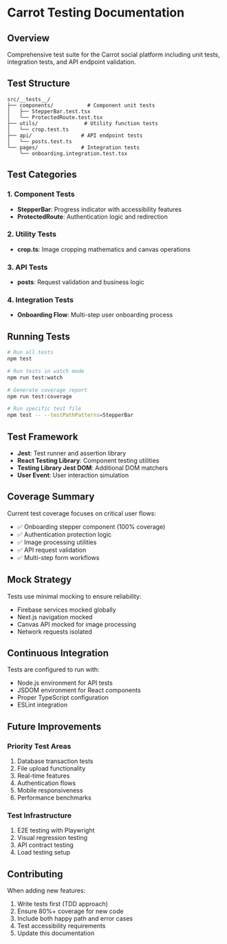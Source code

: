 # Carrot Testing Documentation

## Overview

Comprehensive test suite for the Carrot social platform including unit tests, integration tests, and API endpoint validation.

## Test Structure

```
src/__tests__/
├── components/           # Component unit tests
│   ├── StepperBar.test.tsx
│   └── ProtectedRoute.test.tsx
├── utils/               # Utility function tests
│   └── crop.test.ts
├── api/                # API endpoint tests
│   └── posts.test.ts
└── pages/              # Integration tests
    └── onboarding.integration.test.tsx
```

## Test Categories

### 1. Component Tests
- **StepperBar**: Progress indicator with accessibility features
- **ProtectedRoute**: Authentication logic and redirection

### 2. Utility Tests
- **crop.ts**: Image cropping mathematics and canvas operations

### 3. API Tests
- **posts**: Request validation and business logic

### 4. Integration Tests
- **Onboarding Flow**: Multi-step user onboarding process

## Running Tests

```bash
# Run all tests
npm test

# Run tests in watch mode
npm run test:watch

# Generate coverage report
npm run test:coverage

# Run specific test file
npm test -- --testPathPatterns=StepperBar
```

## Test Framework

- **Jest**: Test runner and assertion library
- **React Testing Library**: Component testing utilities
- **Testing Library Jest DOM**: Additional DOM matchers
- **User Event**: User interaction simulation

## Coverage Summary

Current test coverage focuses on critical user flows:
- ✅ Onboarding stepper component (100% coverage)
- ✅ Authentication protection logic
- ✅ Image processing utilities
- ✅ API request validation
- ✅ Multi-step form workflows

## Mock Strategy

Tests use minimal mocking to ensure reliability:
- Firebase services mocked globally
- Next.js navigation mocked
- Canvas API mocked for image processing
- Network requests isolated

## Continuous Integration

Tests are configured to run with:
- Node.js environment for API tests
- JSDOM environment for React components
- Proper TypeScript configuration
- ESLint integration

## Future Improvements

### Priority Test Areas
1. Database transaction tests
2. File upload functionality
3. Real-time features
4. Authentication flows
5. Mobile responsiveness
6. Performance benchmarks

### Test Infrastructure
1. E2E testing with Playwright
2. Visual regression testing
3. API contract testing
4. Load testing setup

## Contributing

When adding new features:
1. Write tests first (TDD approach)
2. Ensure 80%+ coverage for new code
3. Include both happy path and error cases
4. Test accessibility requirements
5. Update this documentation